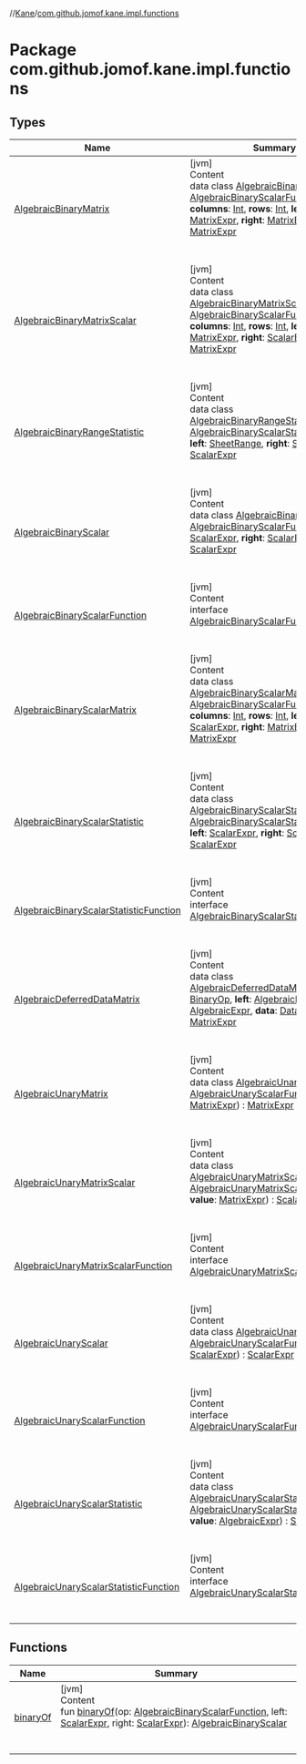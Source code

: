 //[Kane](../index.md)/[com.github.jomof.kane.impl.functions](index.md)



# Package com.github.jomof.kane.impl.functions  


## Types  
  
|  Name|  Summary| 
|---|---|
| <a name="com.github.jomof.kane.impl.functions/AlgebraicBinaryMatrix///PointingToDeclaration/"></a>[AlgebraicBinaryMatrix](-algebraic-binary-matrix/index.md)| <a name="com.github.jomof.kane.impl.functions/AlgebraicBinaryMatrix///PointingToDeclaration/"></a>[jvm]  <br>Content  <br>data class [AlgebraicBinaryMatrix](-algebraic-binary-matrix/index.md)(**op**: [AlgebraicBinaryScalarFunction](-algebraic-binary-scalar-function/index.md), **columns**: [Int](https://kotlinlang.org/api/latest/jvm/stdlib/kotlin/-int/index.html), **rows**: [Int](https://kotlinlang.org/api/latest/jvm/stdlib/kotlin/-int/index.html), **left**: [MatrixExpr](../com.github.jomof.kane.impl/-matrix-expr/index.md), **right**: [MatrixExpr](../com.github.jomof.kane.impl/-matrix-expr/index.md)) : [MatrixExpr](../com.github.jomof.kane.impl/-matrix-expr/index.md)  <br><br><br>
| <a name="com.github.jomof.kane.impl.functions/AlgebraicBinaryMatrixScalar///PointingToDeclaration/"></a>[AlgebraicBinaryMatrixScalar](-algebraic-binary-matrix-scalar/index.md)| <a name="com.github.jomof.kane.impl.functions/AlgebraicBinaryMatrixScalar///PointingToDeclaration/"></a>[jvm]  <br>Content  <br>data class [AlgebraicBinaryMatrixScalar](-algebraic-binary-matrix-scalar/index.md)(**op**: [AlgebraicBinaryScalarFunction](-algebraic-binary-scalar-function/index.md), **columns**: [Int](https://kotlinlang.org/api/latest/jvm/stdlib/kotlin/-int/index.html), **rows**: [Int](https://kotlinlang.org/api/latest/jvm/stdlib/kotlin/-int/index.html), **left**: [MatrixExpr](../com.github.jomof.kane.impl/-matrix-expr/index.md), **right**: [ScalarExpr](../com.github.jomof.kane.impl/-scalar-expr/index.md)) : [MatrixExpr](../com.github.jomof.kane.impl/-matrix-expr/index.md)  <br><br><br>
| <a name="com.github.jomof.kane.impl.functions/AlgebraicBinaryRangeStatistic///PointingToDeclaration/"></a>[AlgebraicBinaryRangeStatistic](-algebraic-binary-range-statistic/index.md)| <a name="com.github.jomof.kane.impl.functions/AlgebraicBinaryRangeStatistic///PointingToDeclaration/"></a>[jvm]  <br>Content  <br>data class [AlgebraicBinaryRangeStatistic](-algebraic-binary-range-statistic/index.md)(**op**: [AlgebraicBinaryScalarStatisticFunction](-algebraic-binary-scalar-statistic-function/index.md), **left**: [SheetRange](../com.github.jomof.kane.impl.sheet/-sheet-range/index.md), **right**: [ScalarExpr](../com.github.jomof.kane.impl/-scalar-expr/index.md)) : [ScalarExpr](../com.github.jomof.kane.impl/-scalar-expr/index.md)  <br><br><br>
| <a name="com.github.jomof.kane.impl.functions/AlgebraicBinaryScalar///PointingToDeclaration/"></a>[AlgebraicBinaryScalar](-algebraic-binary-scalar/index.md)| <a name="com.github.jomof.kane.impl.functions/AlgebraicBinaryScalar///PointingToDeclaration/"></a>[jvm]  <br>Content  <br>data class [AlgebraicBinaryScalar](-algebraic-binary-scalar/index.md)(**op**: [AlgebraicBinaryScalarFunction](-algebraic-binary-scalar-function/index.md), **left**: [ScalarExpr](../com.github.jomof.kane.impl/-scalar-expr/index.md), **right**: [ScalarExpr](../com.github.jomof.kane.impl/-scalar-expr/index.md)) : [ScalarExpr](../com.github.jomof.kane.impl/-scalar-expr/index.md)  <br><br><br>
| <a name="com.github.jomof.kane.impl.functions/AlgebraicBinaryScalarFunction///PointingToDeclaration/"></a>[AlgebraicBinaryScalarFunction](-algebraic-binary-scalar-function/index.md)| <a name="com.github.jomof.kane.impl.functions/AlgebraicBinaryScalarFunction///PointingToDeclaration/"></a>[jvm]  <br>Content  <br>interface [AlgebraicBinaryScalarFunction](-algebraic-binary-scalar-function/index.md)  <br><br><br>
| <a name="com.github.jomof.kane.impl.functions/AlgebraicBinaryScalarMatrix///PointingToDeclaration/"></a>[AlgebraicBinaryScalarMatrix](-algebraic-binary-scalar-matrix/index.md)| <a name="com.github.jomof.kane.impl.functions/AlgebraicBinaryScalarMatrix///PointingToDeclaration/"></a>[jvm]  <br>Content  <br>data class [AlgebraicBinaryScalarMatrix](-algebraic-binary-scalar-matrix/index.md)(**op**: [AlgebraicBinaryScalarFunction](-algebraic-binary-scalar-function/index.md), **columns**: [Int](https://kotlinlang.org/api/latest/jvm/stdlib/kotlin/-int/index.html), **rows**: [Int](https://kotlinlang.org/api/latest/jvm/stdlib/kotlin/-int/index.html), **left**: [ScalarExpr](../com.github.jomof.kane.impl/-scalar-expr/index.md), **right**: [MatrixExpr](../com.github.jomof.kane.impl/-matrix-expr/index.md)) : [MatrixExpr](../com.github.jomof.kane.impl/-matrix-expr/index.md)  <br><br><br>
| <a name="com.github.jomof.kane.impl.functions/AlgebraicBinaryScalarStatistic///PointingToDeclaration/"></a>[AlgebraicBinaryScalarStatistic](-algebraic-binary-scalar-statistic/index.md)| <a name="com.github.jomof.kane.impl.functions/AlgebraicBinaryScalarStatistic///PointingToDeclaration/"></a>[jvm]  <br>Content  <br>data class [AlgebraicBinaryScalarStatistic](-algebraic-binary-scalar-statistic/index.md)(**op**: [AlgebraicBinaryScalarStatisticFunction](-algebraic-binary-scalar-statistic-function/index.md), **left**: [ScalarExpr](../com.github.jomof.kane.impl/-scalar-expr/index.md), **right**: [ScalarExpr](../com.github.jomof.kane.impl/-scalar-expr/index.md)) : [ScalarExpr](../com.github.jomof.kane.impl/-scalar-expr/index.md)  <br><br><br>
| <a name="com.github.jomof.kane.impl.functions/AlgebraicBinaryScalarStatisticFunction///PointingToDeclaration/"></a>[AlgebraicBinaryScalarStatisticFunction](-algebraic-binary-scalar-statistic-function/index.md)| <a name="com.github.jomof.kane.impl.functions/AlgebraicBinaryScalarStatisticFunction///PointingToDeclaration/"></a>[jvm]  <br>Content  <br>interface [AlgebraicBinaryScalarStatisticFunction](-algebraic-binary-scalar-statistic-function/index.md)  <br><br><br>
| <a name="com.github.jomof.kane.impl.functions/AlgebraicDeferredDataMatrix///PointingToDeclaration/"></a>[AlgebraicDeferredDataMatrix](-algebraic-deferred-data-matrix/index.md)| <a name="com.github.jomof.kane.impl.functions/AlgebraicDeferredDataMatrix///PointingToDeclaration/"></a>[jvm]  <br>Content  <br>data class [AlgebraicDeferredDataMatrix](-algebraic-deferred-data-matrix/index.md)(**op**: [BinaryOp](../com.github.jomof.kane.impl/-binary-op/index.md), **left**: [AlgebraicExpr](../com.github.jomof.kane.impl/-algebraic-expr/index.md), **right**: [AlgebraicExpr](../com.github.jomof.kane.impl/-algebraic-expr/index.md), **data**: [DataMatrix](../com.github.jomof.kane.impl/-data-matrix/index.md)) : [MatrixExpr](../com.github.jomof.kane.impl/-matrix-expr/index.md)  <br><br><br>
| <a name="com.github.jomof.kane.impl.functions/AlgebraicUnaryMatrix///PointingToDeclaration/"></a>[AlgebraicUnaryMatrix](-algebraic-unary-matrix/index.md)| <a name="com.github.jomof.kane.impl.functions/AlgebraicUnaryMatrix///PointingToDeclaration/"></a>[jvm]  <br>Content  <br>data class [AlgebraicUnaryMatrix](-algebraic-unary-matrix/index.md)(**op**: [AlgebraicUnaryScalarFunction](-algebraic-unary-scalar-function/index.md), **value**: [MatrixExpr](../com.github.jomof.kane.impl/-matrix-expr/index.md)) : [MatrixExpr](../com.github.jomof.kane.impl/-matrix-expr/index.md)  <br><br><br>
| <a name="com.github.jomof.kane.impl.functions/AlgebraicUnaryMatrixScalar///PointingToDeclaration/"></a>[AlgebraicUnaryMatrixScalar](-algebraic-unary-matrix-scalar/index.md)| <a name="com.github.jomof.kane.impl.functions/AlgebraicUnaryMatrixScalar///PointingToDeclaration/"></a>[jvm]  <br>Content  <br>data class [AlgebraicUnaryMatrixScalar](-algebraic-unary-matrix-scalar/index.md)(**op**: [AlgebraicUnaryMatrixScalarFunction](-algebraic-unary-matrix-scalar-function/index.md), **value**: [MatrixExpr](../com.github.jomof.kane.impl/-matrix-expr/index.md)) : [ScalarExpr](../com.github.jomof.kane.impl/-scalar-expr/index.md)  <br><br><br>
| <a name="com.github.jomof.kane.impl.functions/AlgebraicUnaryMatrixScalarFunction///PointingToDeclaration/"></a>[AlgebraicUnaryMatrixScalarFunction](-algebraic-unary-matrix-scalar-function/index.md)| <a name="com.github.jomof.kane.impl.functions/AlgebraicUnaryMatrixScalarFunction///PointingToDeclaration/"></a>[jvm]  <br>Content  <br>interface [AlgebraicUnaryMatrixScalarFunction](-algebraic-unary-matrix-scalar-function/index.md)  <br><br><br>
| <a name="com.github.jomof.kane.impl.functions/AlgebraicUnaryScalar///PointingToDeclaration/"></a>[AlgebraicUnaryScalar](-algebraic-unary-scalar/index.md)| <a name="com.github.jomof.kane.impl.functions/AlgebraicUnaryScalar///PointingToDeclaration/"></a>[jvm]  <br>Content  <br>data class [AlgebraicUnaryScalar](-algebraic-unary-scalar/index.md)(**op**: [AlgebraicUnaryScalarFunction](-algebraic-unary-scalar-function/index.md), **value**: [ScalarExpr](../com.github.jomof.kane.impl/-scalar-expr/index.md)) : [ScalarExpr](../com.github.jomof.kane.impl/-scalar-expr/index.md)  <br><br><br>
| <a name="com.github.jomof.kane.impl.functions/AlgebraicUnaryScalarFunction///PointingToDeclaration/"></a>[AlgebraicUnaryScalarFunction](-algebraic-unary-scalar-function/index.md)| <a name="com.github.jomof.kane.impl.functions/AlgebraicUnaryScalarFunction///PointingToDeclaration/"></a>[jvm]  <br>Content  <br>interface [AlgebraicUnaryScalarFunction](-algebraic-unary-scalar-function/index.md)  <br><br><br>
| <a name="com.github.jomof.kane.impl.functions/AlgebraicUnaryScalarStatistic///PointingToDeclaration/"></a>[AlgebraicUnaryScalarStatistic](-algebraic-unary-scalar-statistic/index.md)| <a name="com.github.jomof.kane.impl.functions/AlgebraicUnaryScalarStatistic///PointingToDeclaration/"></a>[jvm]  <br>Content  <br>data class [AlgebraicUnaryScalarStatistic](-algebraic-unary-scalar-statistic/index.md)(**op**: [AlgebraicUnaryScalarStatisticFunction](-algebraic-unary-scalar-statistic-function/index.md), **value**: [AlgebraicExpr](../com.github.jomof.kane.impl/-algebraic-expr/index.md)) : [ScalarExpr](../com.github.jomof.kane.impl/-scalar-expr/index.md)  <br><br><br>
| <a name="com.github.jomof.kane.impl.functions/AlgebraicUnaryScalarStatisticFunction///PointingToDeclaration/"></a>[AlgebraicUnaryScalarStatisticFunction](-algebraic-unary-scalar-statistic-function/index.md)| <a name="com.github.jomof.kane.impl.functions/AlgebraicUnaryScalarStatisticFunction///PointingToDeclaration/"></a>[jvm]  <br>Content  <br>interface [AlgebraicUnaryScalarStatisticFunction](-algebraic-unary-scalar-statistic-function/index.md)  <br><br><br>


## Functions  
  
|  Name|  Summary| 
|---|---|
| <a name="com.github.jomof.kane.impl.functions//binaryOf/#com.github.jomof.kane.impl.functions.AlgebraicBinaryScalarFunction#com.github.jomof.kane.impl.ScalarExpr#com.github.jomof.kane.impl.ScalarExpr/PointingToDeclaration/"></a>[binaryOf](binary-of.md)| <a name="com.github.jomof.kane.impl.functions//binaryOf/#com.github.jomof.kane.impl.functions.AlgebraicBinaryScalarFunction#com.github.jomof.kane.impl.ScalarExpr#com.github.jomof.kane.impl.ScalarExpr/PointingToDeclaration/"></a>[jvm]  <br>Content  <br>fun [binaryOf](binary-of.md)(op: [AlgebraicBinaryScalarFunction](-algebraic-binary-scalar-function/index.md), left: [ScalarExpr](../com.github.jomof.kane.impl/-scalar-expr/index.md), right: [ScalarExpr](../com.github.jomof.kane.impl/-scalar-expr/index.md)): [AlgebraicBinaryScalar](-algebraic-binary-scalar/index.md)  <br><br><br>

